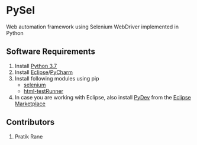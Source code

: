 # PySel
Web automation framework using Selenium WebDriver implemented in Python

## Software Requirements
1. Install [Python 3.7](https://www.python.org/downloads/)
2. Install [Eclipse](https://www.eclipse.org/downloads/)/[PyCharm](https://www.jetbrains.com/pycharm/download/#section=windows)
3. Install following modules using pip
    - [selenium](https://pypi.org/project/selenium/)
    - [html-testRunner](https://pypi.org/project/html-testRunner/)
4. In case you are working with Eclipse, also install [PyDev](http://www.pydev.org/) from the [Eclipse Marketplace](http://marketplace.eclipse.org/content/pydev-python-ide-eclipse?mpc=true&mpc_state=)

## Contributors
1. Pratik Rane

